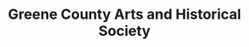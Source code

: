---
layout: repo
title: "Greene County Arts and Historical Society"
id: 4714
permalink: repos/4714/
---